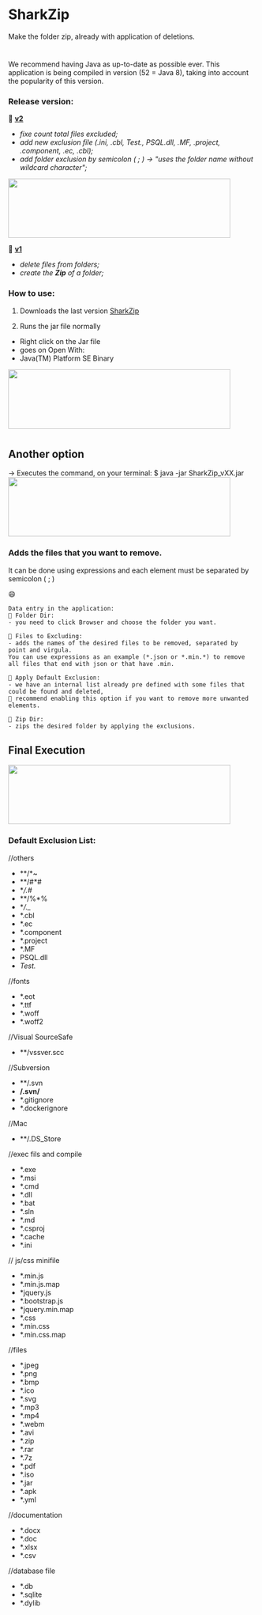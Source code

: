 # SharkZip
Make the folder zip, already with application of deletions.


#
We recommend having Java as up-to-date as possible ever. 
This application is being compiled in version (52 = Java 8), taking into account the popularity of this version.

### Release version:
💬 [**v2**](https://github.com/mikusher/SharkZip/releases/download/v2/SharkZip_v2.jar) 
- *fixe count total files excluded;*
- *add new exclusion file (.ini, .cbl, Test., PSQL.dll, .MF, .project, .component, .ec, .cbl);*
- *add folder exclusion by semicolon ( ; ) -> "uses the folder name without wildcard character";*
<img src="https://user-images.githubusercontent.com/3151021/90055862-ed8ff200-dcd5-11ea-8a78-5aa591d022ca.png" width="450" height="120">


💬 [**v1**](https://github.com/mikusher/SharkZip/releases/download/v01/SharkZip_v1.jar) 
- *delete files from folders;*
- *create the **Zip** of a folder;*


### How to use:
1. Downloads the last version [SharkZip](https://github.com/mikusher/SharkZip/releases/download/v1/SharkZip_v1.jar) 

2. Runs the jar file normally
- Right click on the Jar file
- goes on Open With:
- Java(TM) Platform SE Binary

<img src="https://user-images.githubusercontent.com/3151021/89665056-f8124c00-d8cf-11ea-9520-f5beb12866ed.png" width="450" height="120">

#
## Another option
-> Executes the command, on your terminal:
$ java -jar SharkZip_vXX.jar
<img src="https://user-images.githubusercontent.com/3151021/89664977-db761400-d8cf-11ea-82c5-f72c61323801.png" width="450" height="120">


### Adds the files that you want to remove.
It can be done using expressions and each element must be separated by semicolon ( ; )


😄
``` x
Data entry in the application:
💬 Folder Dir: 
- you need to click Browser and choose the folder you want.

💬 Files to Excluding: 
- adds the names of the desired files to be removed, separated by point and virgula.
You can use expressions as an example (*.json or *.min.*) to remove all files that end with json or that have .min.

💬 Apply Default Exclusion: 
- we have an internal list already pre defined with some files that could be found and deleted, 
👋 recommend enabling this option if you want to remove more unwanted elements.  

💬 Zip Dir:
- zips the desired folder by applying the exclusions.
```

## Final Execution
<img src="https://user-images.githubusercontent.com/3151021/89667613-5b05e200-d8d4-11ea-89cb-3e47e072932d.png" width="450" height="120">

### Default Exclusion List:
//others
- **/*~
- **/#*#
- **/.#*
- **/%*%
- **/._*
- *.cbl
- *.ec
- *.component
- *.project
- *.MF
- PSQL.dll
- *Test.*

//fonts
- *.eot
- *.ttf
- *.woff
- *.woff2

//Visual SourceSafe
- **/vssver.scc

//Subversion
- **/.svn
- **/.svn/**
- *.gitignore
- *.dockerignore

//Mac
- **/.DS_Store

//exec fils and compile
- *.exe
- *.msi
- *.cmd
- *.dll
- *.bat
- *.sln
- *.md
- *.csproj
- *.cache
- *.ini

// js/css minifile
- *.min.js
- *.min.js.map
- *jquery.js
- *.bootstrap.js
- *jquery.min.map
- *.css
- *.min.css
- *.min.css.map

//files
- *.jpeg
- *.png
- *.bmp
- *.ico
- *.svg
- *.mp3
- *.mp4
- *.webm
- *.avi
- *.zip
- *.rar
- *.7z
- *.pdf
- *.iso
- *.jar
- *.apk
- *.yml

//documentation
- *.docx
- *.doc
- *.xlsx
- *.csv

//database file
- *.db
- *.sqlite
- *.dylib
